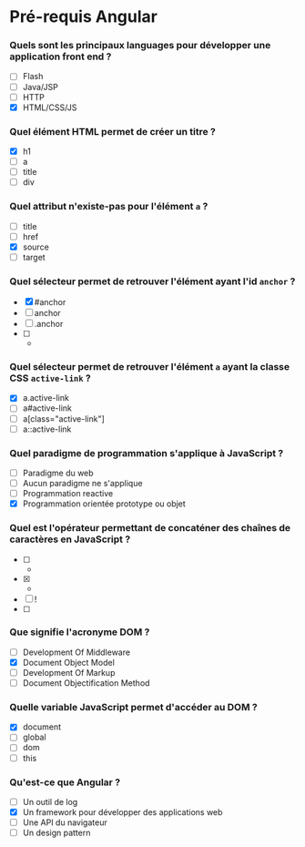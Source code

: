 # Pré-requis Angular

### Quels sont les principaux languages pour développer une application front end ?

- [ ] Flash 
- [ ] Java/JSP 
- [ ] HTTP 
- [x] HTML/CSS/JS

### Quel élément HTML permet de créer un titre ?

- [x] h1
- [ ] a
- [ ] title
- [ ] div

### Quel attribut n'existe-pas pour l'élément `a` ?

- [ ] title
- [ ] href
- [x] source
- [ ] target

### Quel sélecteur permet de retrouver l'élément ayant l'id `anchor` ?

- [x] #anchor
- [ ] anchor 
- [ ] .anchor
- [ ] *

### Quel sélecteur permet de retrouver l'élément `a` ayant la classe CSS `active-link` ?

- [x] a.active-link
- [ ] a#active-link 
- [ ] a[class="active-link"]
- [ ] a::active-link

### Quel paradigme de programmation s'applique à JavaScript ?

- [ ] Paradigme du web
- [ ] Aucun paradigme ne s'applique
- [ ] Programmation reactive
- [x] Programmation orientée prototype ou objet

### Quel est l'opérateur permettant de concaténer des chaînes de caractères en JavaScript ?

- [ ] *
- [x] +
- [ ] !
- [ ] >

### Que signifie l'acronyme DOM ?

- [ ] Development Of Middleware
- [x] Document Object Model
- [ ] Development Of Markup
- [ ] Document Objectification Method

### Quelle variable JavaScript permet d'accéder au DOM ?

- [x] document
- [ ] global
- [ ] dom
- [ ] this

### Qu'est-ce que Angular ?

- [ ] Un outil de log
- [x] Un framework pour développer des applications web
- [ ] Une API du navigateur
- [ ] Un design pattern

